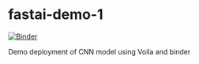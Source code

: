 # fastai-demo-1

[![Binder](https://mybinder.org/badge_logo.svg)](https://mybinder.org/v2/gh/muskanlalit18/fastai-demo-1/HEAD?urlpath=%2Fvoila%2Frender%2FDemo_CNN_Deployment.ipynb)


Demo deployment of CNN model using Voila and binder
